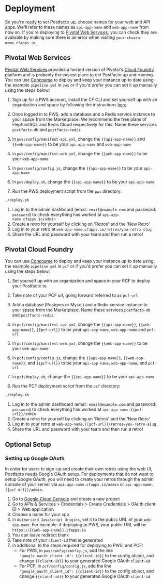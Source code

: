 # Deployment

So you're ready to set Postfacto up, choose names for your web and API apps. We'll refer to these names as `api-app-name` and `web-app-name` from now on.
If you're deploying to [Pivotal Web Services](#pivotal-web-services), you can check they are available by making sure there is an error when visiting `your-chosen-name.cfapps.io`.

## Pivotal Web Services

[Pivotal Web Services](https://run.pivotal.io) provides a hosted version of Pivotal's [Cloud Foundry](https://pivotal.io/platform) platform and is probably the easiest place to get Postfacto up and running. You can use [Concourse](https://concourse.ci) to deploy and keep your instance up to date using the example `pipeline.yml` in `pws` or if you'd prefer you can set it up manually using the steps below:

1. Sign up for a PWS account, install the CF CLI and set yourself up with an organization and space by following the instructions [here](https://docs.run.pivotal.io/starting/)
1. Once logged in to PWS, add a database and a Redis service instance to your space from the Marketplace. We recommend the free plans of ElephantSQL and Redis Cloud respectively for this. Name these services `postfacto-db` and `postfacto-redis`
1. In `pws/config/manifest-api.yml`, change the `{{api-app-name}}` and `{{web-app-name}}` to be your `api-app-name` and `web-app-name`
1. In `pws/config/manifest-web.yml`, change the `{{web-app-name}}` to be your `web-app-name`
1. In `pws/config/config.js`, change the `{{api-app-name}}` to be your `api-app-name`
1. In `pws/deploy.sh`, change the `{{api-app-name}}` to be your `api-app-name`

1. Run the PWS deployment script from the `pws` directory:

  ```bash
  ./deploy.sh
  ```

1. Log in to the admin dashboard (email: `email@example.com` and password: `password`) to check everything has worked at `api-app-name.cfapps.io/admin`
1. Create a retro for yourself by clicking on 'Retros' and the 'New Retro'
1. Log in to your retro at `web-app-name.cfapps.io/retros/you-retro-slug`
1. Share the URL and password with your team and then run a retro!

## Pivotal Cloud Foundry

You can use [Concourse](https://concourse.ci) to deploy and keep your instance up to date using the example `pipeline.yml` in `pcf` or if you'd prefer you can set it up manually using the steps below:

1. Set yourself up with an organization and space in your PCF to deploy your Postfacto to.
1. Take note of your PCF url, going forward referred to as `pcf-url`
1. Add a database (Postgres or Mysql) and a Redis service instance to your space from the Marketplace. Name these services `postfacto-db` and `postfacto-redis`.
1. In `pcf/config/manifest-api.yml`, change the `{{api-app-name}}`, `{{web-app-name}}`, `{{pcf-url}}` to be your `api-app-name`, `web-app-name` and `pcf-url`
1. In `pcf/config/manifest-web.yml`, change the `{{web-app-name}}` to be your `web-app-name`
1. In `pcf/config/config.js`, change the `{{api-app-name}}`, `{{web-app-name}}`, and `{{pcf-url}}` to be your `api-app-name`, `web-app-name`, and `pcf-url`
1. In `pcf/deploy.sh`, change the `{{api-app-name}}` to be your `api-app-name`

1. Run the PCF deployment script from the `pcf` directory:

  ```bash
  ./deploy.sh
  ```

1. Log in to the admin dashboard (email: `email@example.com` and password: `password`) to check everything has worked at `api-app-name.{{pcf-url}}/admin`
1. Create a retro for yourself by clicking on 'Retros' and the 'New Retro'
1. Log in to your retro at `web-app-name.{{pcf-url}}/retros/you-retro-slug`
1. Share the URL and password with your team and then run a retro!

## Optional Setup

### Setting up Google OAuth

In order for users to sign-up and create their own retros using the web UI, Postfacto needs Google OAuth setup.
For deployments that do not want to setup Google OAuth, you will need to create your retros through the admin console of your server via
`api-app-name.cfapps.io/admin` or `api-app-name.{{pcf-url}}/admin`.

1. Go to [Google Cloud Console](https://console.cloud.google.com) and
   create a new project
1. Go to APIs & Services > Credentials > Create Credentials > OAuth client ID > Web application
1. Choose a name for your app
1. In `Authorized JavaScript Origins`, set it to the public URL of your `web-app-name`.  For example: if deploying to PWS, your public URL will be `https://{{web-app-name}}.cfapps.io`
1. You can leave redirect blank
1. Take note of your `client-id` that is generated
1. In additional to the steps required for deploying to PWS, and PCF:
   - For PWS, in `pws/config/config.js`, add the
     line `"google_oauth_client_id": {{client-id}}` to the config object, and change
`{{client-id}}` to your generated Google OAuth `client-id`
   - For PCF, in `pcf/config/config.js`, add the
     line `"google_oauth_client_id": {{client-id}}` to the config object, and change
`{{client-id}}` to your generated Google OAuth `client-id`

